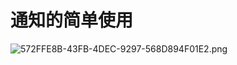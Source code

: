 # 通知的简单使用
![572FFE8B-43FB-4DEC-9297-568D894F01E2.png](https://ooo.0o0.ooo/2016/08/10/57abe9319bdbf.png)
